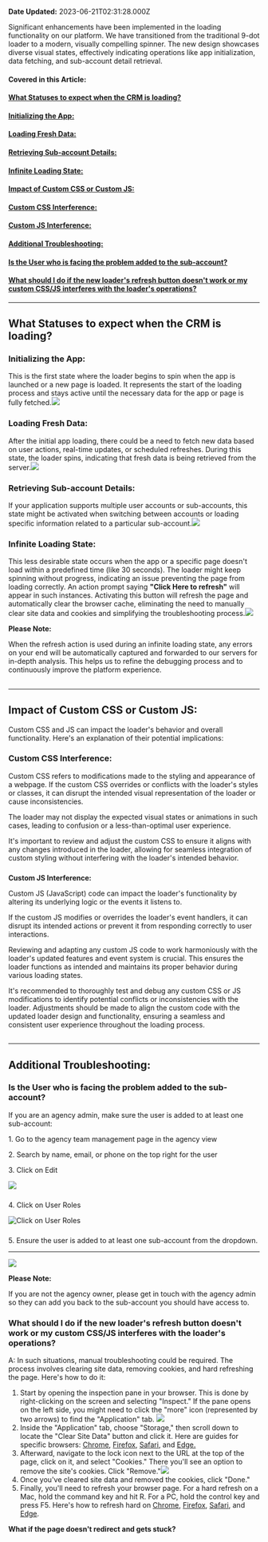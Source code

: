 **Date Updated:** 2023-06-21T02:31:28.000Z

Significant enhancements have been implemented in the loading functionality on our platform. We have transitioned from the traditional 9-dot loader to a modern, visually compelling spinner. The new design showcases diverse visual states, effectively indicating operations like app initialization, data fetching, and sub-account detail retrieval.
  
  
#### **Covered in this Article:**

#### [**What Statuses to expect when the CRM is loading?**](#What-Statuses-to-expect-when-the-CRM-is-loading?)

#### [Initializing the App:](#Initializing-the-App%3A)

#### [Loading Fresh Data: ](#Loading-Fresh-Data%3A%C2%A0)

#### [Retrieving Sub-account Details: ](#Retrieving-Sub-account-Details%3A%C2%A0)

#### [Infinite Loading State: ](#Infinite-Loading-State%3A%C2%A0)

####   
[**Impact of Custom CSS or Custom JS:**](#Impact-of-Custom-CSS-or-Custom-JS%3A)

#### [Custom CSS Interference:](#Custom-CSS-Interference%3A)

#### [Custom JS Interference:](#Custom-JS-Interference%3A)

#### [**Additional Troubleshooting:**](#%E2%80%8BAdditional-Troubleshooting%E2%80%8B%3A)

#### [Is the User who is facing the problem added to the sub-account?](#Is-the-User-who-is-facing-the-problem-added-to-the-sub-account?)

#### [What should I do if the new loader's refresh button doesn't work or my custom CSS/JS interferes with the loader's operations?](#What-should-I-do-if-the-new-loader's-refresh-button-doesn't-work-or-my-custom-CSS/JS-interferes-with-the-loader's-operations?)
  
  
---

## **What Statuses to expect when the CRM is loading?**

### **Initializing the App:**

This is the first state where the loader begins to spin when the app is launched or a new page is loaded. It represents the start of the loading process and stays active until the necessary data for the app or page is fully fetched.![](https://s3.amazonaws.com/cdn.freshdesk.com/data/helpdesk/attachments/production/155001405216/original/n6IJ7CNmxsFla2WiiOg07WhTWEVvhHp2jA.png?1687267443)
  
  
### **Loading Fresh Data:** 

After the initial app loading, there could be a need to fetch new data based on user actions, real-time updates, or scheduled refreshes. During this state, the loader spins, indicating that fresh data is being retrieved from the server.![](https://s3.amazonaws.com/cdn.freshdesk.com/data/helpdesk/attachments/production/155001405249/original/GREONfJWTWWj7L8CprElMU8DTiUrVuPLLw.png?1687267461)

  
### **Retrieving Sub-account Details:** 

If your application supports multiple user accounts or sub-accounts, this state might be activated when switching between accounts or loading specific information related to a particular sub-account.![](https://s3.amazonaws.com/cdn.freshdesk.com/data/helpdesk/attachments/production/155001405356/original/GohsN1TKhc_sVZV-gYHyWsYekrFFP80K-A.png?1687267500)
  
  
### **Infinite Loading State:** 

This less desirable state occurs when the app or a specific page doesn't load within a predefined time (like 30 seconds). The loader might keep spinning without progress, indicating an issue preventing the page from loading correctly. An action prompt saying **"Click Here to refresh"** will appear in such instances. Activating this button will refresh the page and automatically clear the browser cache, eliminating the need to manually clear site data and cookies and simplifying the troubleshooting process.![](https://s3.amazonaws.com/cdn.freshdesk.com/data/helpdesk/attachments/production/155001404779/original/bBwb-vM65Ufd5VtWcaAe_M63EqaPomGa8g.png?1687267228)

  
**Please Note:**

When the refresh action is used during an infinite loading state, any errors on your end will be automatically captured and forwarded to our servers for in-depth analysis. This helps us to refine the debugging process and to continuously improve the platform experience.

##   
  
  
---

## **Impact of Custom CSS or Custom JS:**

Custom CSS and JS can impact the loader's behavior and overall functionality. Here's an explanation of their potential implications:

  
### **Custom CSS Interference:**

Custom CSS refers to modifications made to the styling and appearance of a webpage. If the custom CSS overrides or conflicts with the loader's styles or classes, it can disrupt the intended visual representation of the loader or cause inconsistencies.

  
The loader may not display the expected visual states or animations in such cases, leading to confusion or a less-than-optimal user experience.

  
It's important to review and adjust the custom CSS to ensure it aligns with any changes introduced in the loader, allowing for seamless integration of custom styling without interfering with the loader's intended behavior.

###   
**Custom JS Interference:**

Custom JS (JavaScript) code can impact the loader's functionality by altering its underlying logic or the events it listens to.

If the custom JS modifies or overrides the loader's event handlers, it can disrupt its intended actions or prevent it from responding correctly to user interactions.

Reviewing and adapting any custom JS code to work harmoniously with the loader's updated features and event system is crucial. This ensures the loader functions as intended and maintains its proper behavior during various loading states.

It's recommended to thoroughly test and debug any custom CSS or JS modifications to identify potential conflicts or inconsistencies with the loader. Adjustments should be made to align the custom code with the updated loader design and functionality, ensuring a seamless and consistent user experience throughout the loading process.

##   

---

## **Additional Troubleshooting:**

  
### **Is the User who is facing the problem added to the sub-account?**

If you are an agency admin, make sure the user is added to at least one sub-account:

1\. Go to the agency team management page in the agency view

2\. Search by name, email, or phone on the top right for the user

3\. Click on Edit

  
![](https://s3.amazonaws.com/cdn.freshdesk.com/data/helpdesk/attachments/production/155001407892/original/EeujbvMOt-B75vSFRrbD_a4Tq27gYg0mkw.png?1687268821)

###   

###   

  
4\. Click on User Roles

  
![Click on  User Roles](https://s3.amazonaws.com/cdn.freshdesk.com/data/helpdesk/attachments/production/48195393047/original/CfRQKOUlqixevrBBvgMTStO5dGAE9LGFLA.png?1646064411)

###   

5\. Ensure the user is added to at least one sub-account from the dropdown.

---

[_![](https://s3.amazonaws.com/cdn.freshdesk.com/data/helpdesk/attachments/production/48195394488/original/hpUJqxJsfhIZg8bWCGaPzAImfNYpgG2Rg.png?1646064617)_](https://app.tango.us/app/workflow/d27d73bd-86a5-4957-b2c3-fb58ff4ffd71?utm%5Fsource=magicCopy&utm%5Fmedium=magicCopy&utm%5Fcampaign=referral%20link%20tracking)
  
  
**Please Note:**

If you are not the agency owner, please get in touch with the agency admin so they can add you back to the sub-account you should have access to.
  
  
### **What should I do if the new loader's refresh button doesn't work or my custom CSS/JS interferes with the loader's operations?**

A: In such situations, manual troubleshooting could be required. The process involves clearing site data, removing cookies, and hard refreshing the page. Here's how to do it:

1. Start by opening the inspection pane in your browser. This is done by right-clicking on the screen and selecting "Inspect." If the pane opens on the left side, you might need to click the "more" icon (represented by two arrows) to find the "Application" tab. ![](https://s3.amazonaws.com/cdn.freshdesk.com/data/helpdesk/attachments/production/155001408960/original/A56nyLYvt64k6etKB4Yv0-Ft_2Lxhiyojg.png?1687269416)
2. Inside the "Application" tab, choose "Storage," then scroll down to locate the "Clear Site Data" button and click it. Here are guides for specific browsers: [](https://developers.google.com/web/tools/chrome-devtools/storage/cookies)[Chrome](https://developers.google.com/web/tools/chrome-devtools/storage/cookies)[](https://developers.google.com/web/tools/chrome-devtools/storage/cookies), [](https://developer.mozilla.org/en-US/docs/Tools/Storage%5FInspector)[Firefox](https://developer.mozilla.org/en-US/docs/Tools/Storage%5FInspector)[](https://developer.mozilla.org/en-US/docs/Tools/Storage%5FInspector), [Safari](https://developer.apple.com/safari/tools/)[](https://developer.apple.com/safari/tools/), and [Edge.](https://docs.microsoft.com/en-us/microsoft-edge/devtools-guide-chromium/storage/cookies)
3. Afterward, navigate to the lock icon next to the URL at the top of the page, click on it, and select "Cookies." There you'll see an option to remove the site's cookies. Click "Remove."![](https://s3.amazonaws.com/cdn.freshdesk.com/data/helpdesk/attachments/production/155001409127/original/vTOptcG6vLr5pLot2kPXpoDWqliK7WtUZA.png?1687269495)
4. Once you've cleared site data and removed the cookies, click "Done."
5. Finally, you'll need to refresh your browser page. For a hard refresh on a Mac, hold the command key and hit R. For a PC, hold the control key and press F5\. Here's how to refresh hard on [](https://www.refreshyourcache.com/en/hard-refresh/)[Chrome](https://www.refreshyourcache.com/en/hard-refresh/)[](https://www.refreshyourcache.com/en/hard-refresh/), [](https://www.refreshyourcache.com/en/cache/)[Firefox](https://www.refreshyourcache.com/en/cache/)[](https://www.refreshyourcache.com/en/cache/), [](https://www.refreshyourcache.com/en/safari-5/)[Safari](https://www.refreshyourcache.com/en/safari-5/)[](https://www.refreshyourcache.com/en/safari-5/), and [Edge](https://answers.microsoft.com/en-us/microsoftedge/forum/all/unable-to-find-hard-reload-and-empty-cache-in/f0ac6b96-697f-4b17-b570-5b904c5ee67a)[](https://answers.microsoft.com/en-us/microsoftedge/forum/all/unable-to-find-hard-reload-and-empty-cache-in/f0ac6b96-697f-4b17-b570-5b904c5ee67a).

  
**What if the page doesn't redirect and gets stuck?**
  
  